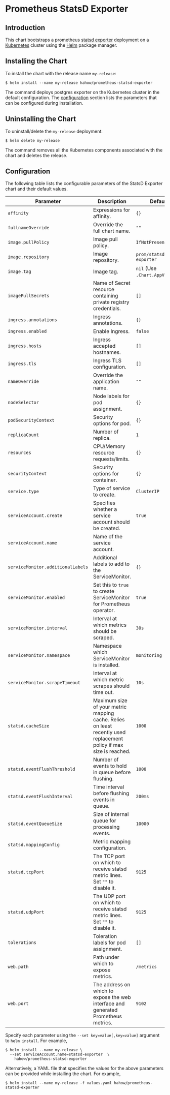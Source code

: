 # Prometheus StatsD Exporter



## Introduction

This chart bootstraps a prometheus [statsd exporter](https://github.com/prometheus/statsd_exporter) deployment on a [Kubernetes](http://kubernetes.io) cluster using the [Helm](https://helm.sh) package manager.



## Installing the Chart

To install the chart with the release name `my-release`:

```console
$ helm install --name my-release hahow/prometheus-statsd-exporter
```

The command deploys postgres exporter on the Kubernetes cluster in the default configuration. The [configuration](#configuration) section lists the parameters that can be configured during installation.



## Uninstalling the Chart

To uninstall/delete the `my-release` deployment:

```console
$ helm delete my-release
```

The command removes all the Kubernetes components associated with the chart and deletes the release.



## Configuration

The following table lists the configurable parameters of the StatsD Exporter chart and their default values.

| Parameter | Description | Default |
| --------- | ----------- | ------- |
| `affinity` | Expressions for affinity. | `{}` |
| `fullnameOverride` | Override the full chart name. | `""` |
| `image.pullPolicy` | Image pull policy. | `IfNotPresent` |
| `image.repository` | Image repository. | `prom/statsd-exporter` |
| `image.tag` | Image tag. | `nil` (Use `.Chart.AppVersion`) |
| `imagePullSecrets` | Name of Secret resource containing private registry credentials. | `[]` |
| `ingress.annotations` | Ingress annotations. | `{}` |
| `ingress.enabled` | Enable Ingress. | `false` |
| `ingress.hosts` | Ingress accepted hostnames. | `[]` |
| `ingress.tls` | Ingress TLS configuration. | `[]` |
| `nameOverride` | Override the application name. | `""` |
| `nodeSelector` | Node labels for pod assignment. | `{}` |
| `podSecurityContext` | Security options for pod. | `{}` |
| `replicaCount` | Number of replica. | `1` |
| `resources` | CPU/Memory resource requests/limits. | `{}` |
| `securityContext` | Security options for container. | `{}` |
| `service.type` | Type of service to create. | `ClusterIP ` |
| `serviceAccount.create` | Specifies whether a service account should be created. | `true` |
| `serviceAccount.name` | Name of the service account. | |
| `serviceMonitor.additionalLabels` | Additional labels to add to the ServiceMonitor. | `{}` |
| `serviceMonitor.enabled` | Set this to `true` to create ServiceMonitor for Prometheus operator. | `true` |
| `serviceMonitor.interval` | Interval at which metrics should be scraped. | `30s` |
| `serviceMonitor.namespace` | Namespace which ServiceMonitor is installed. | `monitoring` |
| `serviceMonitor.scrapeTimeout` | Interval at which metric scrapes should time out. | `10s` |
| `statsd.cacheSize` | Maximum size of your metric mapping cache. Relies on least recently used replacement policy if max size is reached. | `1000` |
| `statsd.eventFlushThreshold` | Number of events to hold in queue before flushing. | `1000` |
| `statsd.eventFlushInterval` | Time interval before flushing events in queue. | `200ms` |
| `statsd.eventQueueSize` | Size of internal queue for processing events. | `10000` |
| `statsd.mappingConfig` | Metric mapping configuration. | |
| `statsd.tcpPort` | The TCP port on which to receive statsd metric lines. Set `""` to disable it. | `9125` |
| `statsd.udpPort` | The UDP port on which to receive statsd metric lines. Set `""` to disable it. | `9125` |
| `tolerations` | Toleration labels for pod assignment. | `[]` |
| `web.path` | Path under which to expose metrics. | `/metrics` |
| `web.port` | The address on which to expose the web interface and generated Prometheus metrics. | `9102` |

Specify each parameter using the `--set key=value[,key=value]` argument to `helm install`. For example,

```console
$ helm install --name my-release \
  --set serviceAccount.name=statsd-exporter  \
    hahow/prometheus-statsd-exporter
```

Alternatively, a YAML file that specifies the values for the above parameters can be provided while installing the chart. For example,

```console
$ helm install --name my-release -f values.yaml hahow/prometheus-statsd-exporter
```
